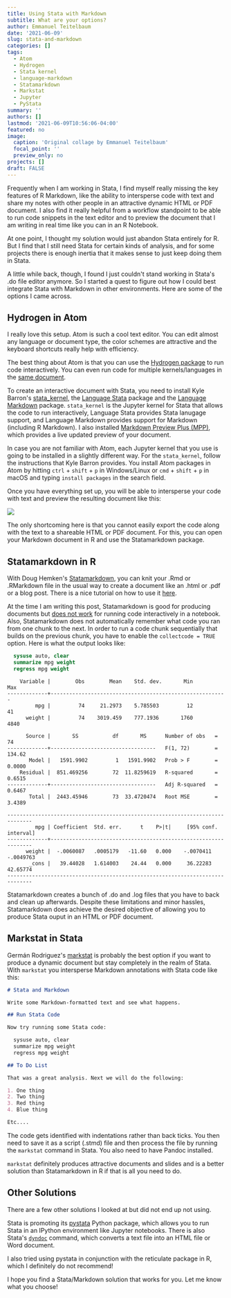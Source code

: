 ```yaml
---
title: Using Stata with Markdown
subtitle: What are your options? 
author: Emmanuel Teitelbaum
date: '2021-06-09'
slug: stata-and-markdown
categories: []
tags: 
  - Atom
  - Hydrogen
  - Stata kernel
  - language-markdown
  - Statamarkdown
  - Markstat
  - Jupyter
  - PyStata
summary: ''
authors: []
lastmod: '2021-06-09T10:56:06-04:00'
featured: no
image:
  caption: 'Original collage by Emmanuel Teitelbaum'
  focal_point: ''
  preview_only: no
projects: []
draft: FALSE
---
```




Frequently when I am working in Stata, I find myself really missing the key features of R Markdown, like the ability to intersperse code with text and share my notes with other people in an attractive dynamic HTML or PDF document. I also find it really helpful from a workflow standpoint to be able to run code snippets in the text editor and to preview the document that I am writing in real time like you can in an R Notebook. 

At one point, I thought my solution would just abandon Stata entirely for R. But I find that I still need Stata for certain kinds of analysis, and for some projects there is enough inertia that it makes sense to just keep doing them in Stata.  

A little while back, though, I found I just couldn't stand working in Stata's .do file editor anymore. So I started a quest to figure out how I could best integrate Stata with Markdown in other environments. Here are some of the options I came across. 

## Hydrogen in Atom 

I really love this setup. Atom is such a cool text editor. You can edit almost any language or document type, the color schemes are attractive and the keyboard shortcuts really help with efficiency. 

The best thing about Atom is that you can use the [Hydrogen package](https://atom.io/packages/hydrogen) to run code interactively. You can even run code for multiple kernels/languages in the [same document](https://blog.nteract.io/hydrogen-introducing-rich-multi-language-documents-b5057ff34efc).    

To create an interactive document with Stata, you need to install Kyle Barron's [stata_kernel](https://kylebarron.dev/stata_kernel/), the [Language Stata](https://atom.io/packages/language-stata) package and the [Language Markdown](https://atom.io/packages/language-markdown) package. `stata_kernel` is the Jupyter kernel for Stata that allows the code to run interactively, Language Stata provides Stata lanugage support, and Language Markdown provides support for Markdown (including R Markdown). I also installed [Markdown Preview Plus (MPP)](https://atom.io/packages/markdown-preview-plus), which provides a live updated preview of your document.       

In case you are not familiar with Atom, each Jupyter kernel that you use is going to be installed in a slightly different way. For the `stata_kernel`, follow the instructions that Kyle Barron provides. You install Atom packages in Atom by hitting `ctrl` + `shift` + `p` in Windows/Linux or `cmd` + `shift` + `p` in macOS and typing `install packages` in the search field.      

Once you have everything set up, you will be able to intersperse your code with text and preview the resulting document like this:    

![](/media/stata-markdown.gif)

The only shortcoming here is that you cannot easily export the code along with the text to a shareable HTML or PDF document. For this, you can open your Markdown document in R and use the Statamarkdown package.   

## Statamarkdown in R

With Doug Hemken's [Statamarkdown](https://github.com/Hemken/Statamarkdown), you can knit your .Rmd or .RMarkdown file in the usual way to create a document like an .html or .pdf or a blog post. There is a nice tutorial on how to use it [here](https://www.ssc.wisc.edu/~hemken/Stataworkshops/Stata%20and%20R%20Markdown/StataMarkdown.html). 

At the time I am writing this post, Statamarkdown is good for producing documents but [does not work](https://github.com/Hemken/Statamarkdown/issues/12) for running code interactively in a notebook. Also, Statamarkdown does not automatically remember what code you ran from one chunk to the next. In order to run a code chunk sequentially that builds on the previous chunk, you have to enable the `collectcode = TRUE` option. Here is what the output looks like: 


```stata
  sysuse auto, clear
  summarize mpg weight
  regress mpg weight
```

```
    Variable |        Obs        Mean    Std. dev.       Min        Max
-------------+---------------------------------------------------------
         mpg |         74     21.2973    5.785503         12         41
      weight |         74    3019.459    777.1936       1760       4840

      Source |       SS           df       MS      Number of obs   =        74
-------------+----------------------------------   F(1, 72)        =    134.62
       Model |   1591.9902         1   1591.9902   Prob > F        =    0.0000
    Residual |  851.469256        72  11.8259619   R-squared       =    0.6515
-------------+----------------------------------   Adj R-squared   =    0.6467
       Total |  2443.45946        73  33.4720474   Root MSE        =    3.4389

------------------------------------------------------------------------------
         mpg | Coefficient  Std. err.      t    P>|t|     [95% conf. interval]
-------------+----------------------------------------------------------------
      weight |  -.0060087   .0005179   -11.60   0.000    -.0070411   -.0049763
       _cons |   39.44028   1.614003    24.44   0.000     36.22283    42.65774
------------------------------------------------------------------------------
```

Statamarkdown creates a bunch of .do and .log files that you have to back and clean up afterwards. Despite these limitations and minor hassles, Statamarkdown does achieve the desired objective of allowing you to produce Stata ouput in an HTML or PDF document. 

## Markstat in Stata

Germán Rodriguez's [markstat](https://data.princeton.edu/stata/markdown) is probably the best option if you want to produce a dynamic document but stay completely in the realm of Stata. With `markstat` you intersperse Markdown annotations with Stata code like this: 

````markdown
# Stata and Markdown

Write some Markdown-formatted text and see what happens.

## Run Stata Code

Now try running some Stata code:

  sysuse auto, clear
  summarize mpg weight
  regress mpg weight

## To Do List 

That was a great analysis. Next we will do the following:

1. One thing
2. Two thing
3. Red thing
4. Blue thing

Etc....

````

The code gets identified with indentations rather than back ticks. You then need to save it as a script (.stmd) file and then process the file by running the `markstat` command in Stata. You also need to have Pandoc installed. 

`markstat` definitely produces attractive documents and slides and is a better solution than Statamarkdown in R if that is all you need to do. 

## Other Solutions

There are a few other solutions I looked at but did not end up not using. 

Stata is promoting its [pystata](https://www.stata.com/python/pystata/install.html) Python package, which allows you to run Stata in an IPython environment like Jupyter notebooks. There is also Stata's [`dyndoc`](https://www.stata.com/manuals/rptdyndoc.pdf) command, which converts a text file into an HTML file or Word document. 

I also tried using pystata in conjunction with the reticulate package in R, which I definitely do not recommend! 
 
I hope you find a Stata/Markdown solution that works for you. Let me know what you choose! 

<script src="https://utteranc.es/client.js"
        repo="eteitelbaum/academic-website"
        issue-term="pathname"
        theme="github-light"
        crossorigin="anonymous"
        async>
</script>

